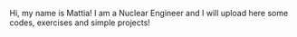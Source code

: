 Hi, my name is Mattia!
I am a Nuclear Engineer and I will upload here some codes, exercises and simple projects!
